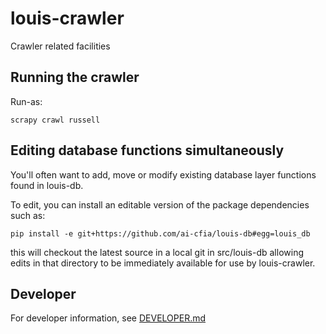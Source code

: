 # louis-crawler

Crawler related facilities

## Running the crawler

Run-as:

```
scrapy crawl russell
```

## Editing database functions simultaneously

You'll often want to add, move or modify existing database layer functions found in louis-db.

To edit, you can install an editable version of the package dependencies such as:

```
pip install -e git+https://github.com/ai-cfia/louis-db#egg=louis_db
```

this will checkout the latest source in a local git in src/louis-db allowing edits in that directory to be immediately available for use by louis-crawler.

## Developer

For developer information, see [DEVELOPER.md](DEVELOPER.md)